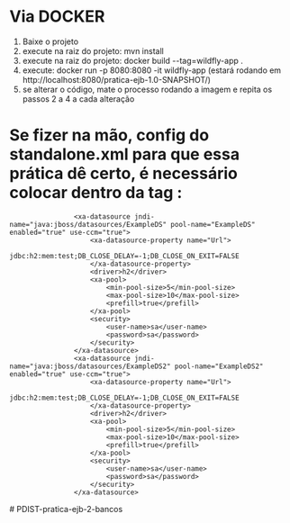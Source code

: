 # Via DOCKER
1. Baixe o projeto
2. execute na raiz do projeto: mvn install
3. execute na raiz do projeto: docker build --tag=wildfly-app .
4. execute: docker run -p 8080:8080 -it wildfly-app (estará rodando em http://localhost:8080/pratica-ejb-1.0-SNAPSHOT/)
5. se alterar o código, mate o processo rodando a imagem e repita os passos 2 a 4 a cada alteração

# Se fizer na mão, config do standalone.xml para que essa prática dê certo, é necessário colocar dentro da tag <datasources>:

```
                <xa-datasource jndi-name="java:jboss/datasources/ExampleDS" pool-name="ExampleDS" enabled="true" use-ccm="true">
                    <xa-datasource-property name="Url">
                        jdbc:h2:mem:test;DB_CLOSE_DELAY=-1;DB_CLOSE_ON_EXIT=FALSE
                    </xa-datasource-property>
                    <driver>h2</driver>
                    <xa-pool>
                        <min-pool-size>5</min-pool-size>
                        <max-pool-size>10</max-pool-size>
                        <prefill>true</prefill>
                    </xa-pool>
                    <security>
                        <user-name>sa</user-name>
                        <password>sa</password>
                    </security>
                </xa-datasource>
                <xa-datasource jndi-name="java:jboss/datasources/ExampleDS2" pool-name="ExampleDS2" enabled="true" use-ccm="true">
                    <xa-datasource-property name="Url">
                        jdbc:h2:mem:test;DB_CLOSE_DELAY=-1;DB_CLOSE_ON_EXIT=FALSE
                    </xa-datasource-property>
                    <driver>h2</driver>
                    <xa-pool>
                        <min-pool-size>5</min-pool-size>
                        <max-pool-size>10</max-pool-size>
                        <prefill>true</prefill>
                    </xa-pool>
                    <security>
                        <user-name>sa</user-name>
                        <password>sa</password>
                    </security>
                </xa-datasource>
```

#   P D I S T - p r a t i c a - e j b - 2 - b a n c o s  
 